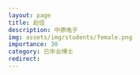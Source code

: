 ```yaml
---
layout: page
title: 赵佳
description: 中原电子
img: assets/img/students/female.png
importance: 30
category: 已毕业博士
redirect:
---
```

